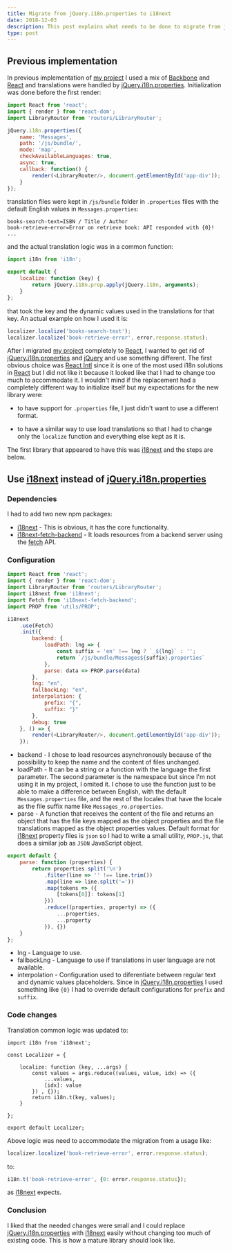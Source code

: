 ```yaml
---
title: Migrate from jQuery.i18n.properties to i18next
date: 2018-12-03
description: This post explains what needs to be done to migrate from jQuery.i18n.properties to i18next.
type: post
---
```


## Previous implementation

In previous implementation of [my project][backbone-es6-webpack-react] I used a mix of [Backbone][backbonejs] and [React][reactjs] and translations were handled by [jQuery.i18n.properties][jquery-i18n-properties]. Initialization was done before the first render:

```javascript
import React from 'react';
import { render } from 'react-dom';
import LibraryRouter from 'routers/LibraryRouter';

jQuery.i18n.properties({
    name: 'Messages',
    path: '/js/bundle/',
    mode: 'map',
    checkAvailableLanguages: true,
    async: true,
    callback: function() {
        render(<LibraryRouter/>, document.getElementById('app-div'));
    }
});
```

translation files were kept in `/js/bundle` folder in `.properties` files with the default English values in `Messages.properties`:

```
books-search-text=ISBN / Title / Author
book-retrieve-error=Error on retrieve book: API responded with {0}!
...
```	

and the actual translation logic was in a common function:

```javascript
import i18n from 'i18n';

export default {
    localize: function (key) {
        return jQuery.i18n.prop.apply(jQuery.i18n, arguments);
    }
};
```

that took the key and the dynamic values used in the translations for that key. An actual example on how I used it is:

```javascript
localizer.localize('books-search-text');
localizer.localize('book-retrieve-error', error.response.status);
```

After I migrated [my project][es6-webpack-react] completely to [React][reactjs], I wanted to get rid of [jQuery.i18n.properties][jquery-i18n-properties] and [jQuery][jquery] and use something different. The first obvious choice was [React Intl][react-intl] since it is one of the most used i18n solutions in [React][reactjs] but I did not like it because it looked like that I had to change too much to accommodate it. I wouldn't mind if the replacement had a completely different way to initialize itself but my expectations for the new library were:

* to have support for `.properties` file, I just didn't want to use a different format.

* to have a similar way to use load translations so that I had to change only the `localize` function and everything else kept as it is.

The first library that appeared to have this was [i18next][i18next] and the steps are below.

## Use [i18next][i18next] instead of [jQuery.i18n.properties][jquery-i18n-properties]

### Dependencies

I had to add two new npm packages:

* [i18next][i18next-npm] - This is obvious, it has the core functionality.
* [i18next-fetch-backend][i18next-fetch-backend-npm] -  It loads resources from a backend server using the [fetch][fetch-api] API.

### Configuration

```javascript
import React from 'react';
import { render } from 'react-dom';
import LibraryRouter from 'routers/LibraryRouter';
import i18next from 'i18next';
import Fetch from 'i18next-fetch-backend';
import PROP from 'utils/PROP';

i18next
    .use(Fetch)
    .init({
        backend: {
            loadPath: lng => {
                const suffix = 'en' !== lng ? `_${lng}` : '';
                return `/js/bundle/Messages${suffix}.properties`
            },
            parse: data => PROP.parse(data)
        },
        lng: "en",
        fallbackLng: "en",
        interpolation: {
            prefix: "{",
            suffix: "}"
        },
        debug: true
    }, () => {
        render(<LibraryRouter/>, document.getElementById('app-div'));
    });
```
* backend - I chose to load resources asynchronously because of the possibility to keep the name and the content of files unchanged.
* loadPath - It can be a string or a function with the language the first parameter. The second parameter is the namespace but since I'm not using it in my project, I omited it. I chose to use the function just to be able to make a difference between English, with the default `Messages.properties` file, and the rest of the locales that have the locale as the file suffix name like `Messages_ro.properties`.
* parse - A function that receives the content of the file and returns an object that has the file keys mapped as the object properties and the file translations mapped as the object properties values. Default format for [i18next][i18next] property files is `json` so I had to write a small utility, `PROP.js`, that does a similar job as `JSON` JavaScript object.

```javascript
export default {
    parse: function (properties) {
        return properties.split('\n')
            .filter(line => '' !== line.trim())
            .map(line => line.split('='))
            .map(tokens => ({
                [tokens[0]]: tokens[1]
            }))
            .reduce((properties, property) => ({
                ...properties,
                ...property
            }), {})
    }
};
```
* lng - Language to use.
* fallbackLng - Language to use if translations in user language are not available.
* interpolation - Configuration used to diferentiate between regular text and dynamic values placeholders. Since in [jQuery.i18n.properties][jquery-i18n-properties] I used something like `{0}` I had to override default configurations for `prefix` and `suffix`.

### Code changes

Translation common logic was updated to:

```
import i18n from 'i18next';

const Localizer = {

    localize: function (key, ...args) {
        const values = args.reduce((values, value, idx) => ({
            ...values,
            [idx]: value
        }) , {});
        return i18n.t(key, values);
    }

};

export default Localizer;
```
Above logic was need to accommodate the migration from a usage like:

```javascript
localizer.localize('book-retrieve-error', error.response.status);
```

to:

```javascript
i18n.t('book-retrieve-error', {0: error.response.status});
```
as [i18next][i18next] expects.

### Conclusion

I liked that the needed changes were small and I could replace [jQuery.i18n.properties][jquery-i18n-properties] with [i18next][i18next] easily without changing too much of existing code. This is how a mature library should look like.

[jquery-i18n-properties]: https://www.npmjs.com/package/jquery-i18n-properties
[i18next]: https://www.i18next.com/
[backbone-es6-webpack-react]: https://github.com/vasileboris/library-web/tree/backbone-es6-webpack-react
[es6-webpack-react]: https://github.com/vasileboris/library-web/tree/es6-webpack-react
[reactjs]: https://reactjs.org/
[backbonejs]: http://backbonejs.org/
[jquery]: https://jquery.com/
[react-intl]: https://github.com/yahoo/react-intl
[i18next-npm]: https://www.npmjs.com/package/i18next
[i18next-fetch-backend-npm]: https://www.npmjs.com/package/i18next-fetch-backend
[fetch-api]: https://developer.mozilla.org/en-US/docs/Web/API/Fetch_API
[i18next-interporlation]: https://www.i18next.com/translation-function/interpolation